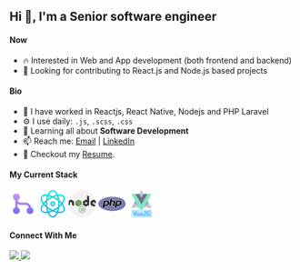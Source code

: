 ## Hi 👋, I'm a Senior software engineer

#### Now

- :fire: Interested in Web and App development (both frontend and backend)
- :calendar: Looking for contributing to React.js and Node.js based projects 

#### Bio

- 🏢 I have worked in Reactjs, React Native, Nodejs and PHP Laravel
- ⚙️ I use daily: `.js`, `.scss`, `.css`
- 🌱 Learning all about **Software Development**
- 📫 Reach me: [Email](mailto:zebaramzan@hotmail.com) | [LinkedIn](https://www.linkedin.com/in/zeba-ramzan)
- 📝 Checkout my [Resume](resume/resume.pdf).

#### My Current Stack

<img height="48" src="img/git.png" alt="git"> <img height="48" src="img/physics.png" alt="react"> <img height="48" src="img/nodejs.png" alt="node"> <img height="48" src="img/php.png" alt="laravel"> <img height="48" src="img/brands.png" alt="vue">


#### Connect With Me

<p left="center">
<a href="https://www.linkedin.com/in/zeba-ramzan/">
  <img src="https://img.shields.io/badge/linkedin-%230077B5.svg?&style=for-the-badge&logo=linkedin&logoColor=white" height=25>
</a> 
<a href="https://www.facebook.com/xibbzz">
  <img src="https://img.shields.io/badge/Facebook-1877F2?style=for-the-badge&logo=facebook&logoColor=white" height=25>
</a>
</p>
